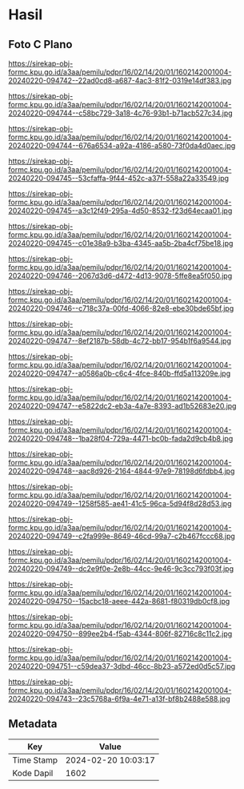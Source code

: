 # Hasil

## Foto C Plano

https://sirekap-obj-formc.kpu.go.id/a3aa/pemilu/pdpr/16/02/14/20/01/1602142001004-20240220-094742--22ad0cd8-a687-4ac3-81f2-0319e14df383.jpg

https://sirekap-obj-formc.kpu.go.id/a3aa/pemilu/pdpr/16/02/14/20/01/1602142001004-20240220-094744--c58bc729-3a18-4c76-93b1-b71acb527c34.jpg

https://sirekap-obj-formc.kpu.go.id/a3aa/pemilu/pdpr/16/02/14/20/01/1602142001004-20240220-094744--676a6534-a92a-4186-a580-73f0da4d0aec.jpg

https://sirekap-obj-formc.kpu.go.id/a3aa/pemilu/pdpr/16/02/14/20/01/1602142001004-20240220-094745--53cfaffa-9f44-452c-a37f-558a22a33549.jpg

https://sirekap-obj-formc.kpu.go.id/a3aa/pemilu/pdpr/16/02/14/20/01/1602142001004-20240220-094745--a3c12f49-295a-4d50-8532-f23d64ecaa01.jpg

https://sirekap-obj-formc.kpu.go.id/a3aa/pemilu/pdpr/16/02/14/20/01/1602142001004-20240220-094745--c01e38a9-b3ba-4345-aa5b-2ba4cf75be18.jpg

https://sirekap-obj-formc.kpu.go.id/a3aa/pemilu/pdpr/16/02/14/20/01/1602142001004-20240220-094746--2067d3d6-d472-4d13-9078-5ffe8ea5f050.jpg

https://sirekap-obj-formc.kpu.go.id/a3aa/pemilu/pdpr/16/02/14/20/01/1602142001004-20240220-094746--c718c37a-00fd-4066-82e8-ebe30bde65bf.jpg

https://sirekap-obj-formc.kpu.go.id/a3aa/pemilu/pdpr/16/02/14/20/01/1602142001004-20240220-094747--8ef2187b-58db-4c72-bb17-954b1f6a9544.jpg

https://sirekap-obj-formc.kpu.go.id/a3aa/pemilu/pdpr/16/02/14/20/01/1602142001004-20240220-094747--a0586a0b-c6c4-4fce-840b-ffd5a113209e.jpg

https://sirekap-obj-formc.kpu.go.id/a3aa/pemilu/pdpr/16/02/14/20/01/1602142001004-20240220-094747--e5822dc2-eb3a-4a7e-8393-ad1b52683e20.jpg

https://sirekap-obj-formc.kpu.go.id/a3aa/pemilu/pdpr/16/02/14/20/01/1602142001004-20240220-094748--1ba28f04-729a-4471-bc0b-fada2d9cb4b8.jpg

https://sirekap-obj-formc.kpu.go.id/a3aa/pemilu/pdpr/16/02/14/20/01/1602142001004-20240220-094748--aac8d926-2164-4844-97e9-78198d6fdbb4.jpg

https://sirekap-obj-formc.kpu.go.id/a3aa/pemilu/pdpr/16/02/14/20/01/1602142001004-20240220-094749--1258f585-ae41-41c5-96ca-5d94f8d28d53.jpg

https://sirekap-obj-formc.kpu.go.id/a3aa/pemilu/pdpr/16/02/14/20/01/1602142001004-20240220-094749--c2fa999e-8649-46cd-99a7-c2b467fccc68.jpg

https://sirekap-obj-formc.kpu.go.id/a3aa/pemilu/pdpr/16/02/14/20/01/1602142001004-20240220-094749--dc2e9f0e-2e8b-44cc-9e46-9c3cc793f03f.jpg

https://sirekap-obj-formc.kpu.go.id/a3aa/pemilu/pdpr/16/02/14/20/01/1602142001004-20240220-094750--15acbc18-aeee-442a-8681-f80319db0cf8.jpg

https://sirekap-obj-formc.kpu.go.id/a3aa/pemilu/pdpr/16/02/14/20/01/1602142001004-20240220-094750--899ee2b4-f5ab-4344-806f-82716c8c11c2.jpg

https://sirekap-obj-formc.kpu.go.id/a3aa/pemilu/pdpr/16/02/14/20/01/1602142001004-20240220-094751--c59dea37-3dbd-46cc-8b23-a572ed0d5c57.jpg

https://sirekap-obj-formc.kpu.go.id/a3aa/pemilu/pdpr/16/02/14/20/01/1602142001004-20240220-094743--23c5768a-6f9a-4e71-a13f-bf8b2488e588.jpg


## Metadata

| Key        | Value               |
| ---------- | ------------------- |
| Time Stamp | 2024-02-20 10:03:17 |
| Kode Dapil | 1602                |



